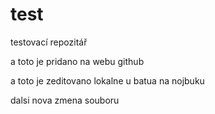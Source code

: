 # test
testovací repozitář

a toto je pridano na webu github

a toto je zeditovano lokalne u batua na nojbuku

dalsi nova zmena souboru